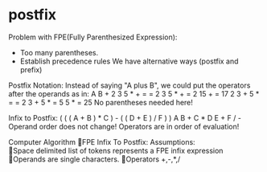 # postfix


Problem with FPE(Fully Parenthesized Expression):
- Too many parentheses.
- Establish precedence rules
We have alternative ways (postfix and prefix)



Postfix Notation:
Instead of saying "A plus B", we could put the operators after the operands as in: A B +
2 3 5 * + =
			   = 2 3 5 * + 
			   = 2 15 + = 17
 2 3 + 5 * =
			   = 2 3 + 5 *
			   = 5 5 * = 25
No parentheses needed here!


Infix to Postfix:
( ( ( A + B ) * C ) - ( ( D + E ) / F ) )
	          A  B + C *  D  E + F / -
Operand order does not change!
Operators are in order of evaluation!

Computer Algorithm FPE Infix To Postfix:
Assumptions:  
Space delimited list of tokens represents a FPE infix expression
Operands are single characters.
Operators +,-,*,/

